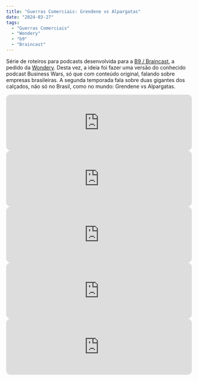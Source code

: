 ```yaml
---
title: "Guerras Comerciais: Grendene vs Alpargatas"
date: "2024-03-27"
tags: 
  - "Guerras Comerciais"
  - "Wondery"
  - "b9"
  - "Braincast"
---
```


Série de roteiros para podcasts desenvolvida para a [B9 / Braincast](https://www.b9.com.br/shows/braincast/), a pedido da [Wondery](https://wondery.com/). Desta vez, a ideia foi fazer uma versão do conhecido podcast Business Wars, só que com conteúdo original, falando sobre empresas brasileiras. A segunda temporada fala sobre duas gigantes dos calçados, não só no Brasil, como no mundo: Grendene vs Alpargatas.

<iframe style="border-radius:12px" src="https://open.spotify.com/embed/episode/5SVyOJPbtWoRyQCY1vr3tw?utm_source=generator&theme=0" width="100%" height="152" frameBorder="0" allowfullscreen="" allow="autoplay; clipboard-write; encrypted-media; fullscreen; picture-in-picture" loading="lazy"></iframe>

<iframe style="border-radius:12px" src="https://open.spotify.com/embed/episode/09LQRDH9MnJK8cdE3jGXZS?utm_source=generator&theme=0" width="100%" height="152" frameBorder="0" allowfullscreen="" allow="autoplay; clipboard-write; encrypted-media; fullscreen; picture-in-picture" loading="lazy"></iframe>

<iframe style="border-radius:12px" src="https://open.spotify.com/embed/episode/0Cs0CL2iH2QPiNMqaQWQOl?utm_source=generator&theme=0" width="100%" height="152" frameBorder="0" allowfullscreen="" allow="autoplay; clipboard-write; encrypted-media; fullscreen; picture-in-picture" loading="lazy"></iframe>

<iframe style="border-radius:12px" src="https://open.spotify.com/embed/episode/1dYbL9R73Uz7qQRxLWmEqX?utm_source=generator&theme=0" width="100%" height="152" frameBorder="0" allowfullscreen="" allow="autoplay; clipboard-write; encrypted-media; fullscreen; picture-in-picture" loading="lazy"></iframe>

<iframe style="border-radius:12px" src="https://open.spotify.com/embed/episode/29tH6boZw7vVjjSBeU2Yez?utm_source=generator&theme=0" width="100%" height="152" frameBorder="0" allowfullscreen="" allow="autoplay; clipboard-write; encrypted-media; fullscreen; picture-in-picture" loading="lazy"></iframe>